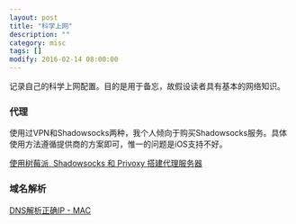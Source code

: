 ```yaml
---
layout: post
title: "科学上网"
description: ""
category: misc
tags: []
modify: 2016-02-14 08:00:00
---
```


记录自己的科学上网配置。目的是用于备忘，故假设读者具有基本的网络知识。

### 代理
使用过VPN和Shadowsocks两种，我个人倾向于购买Shadowsocks服务。具体使用方法遵循提供商的方案即可，惟一的问题是iOS支持不好。

[使用树莓派, Shadowsocks 和 Privoxy 搭建代理服务器](https://www.evernote.com/l/ADBnk6n_ojxD1bFVvh9QGb0NWD9huHmmAek)


### 域名解析
[DNS解析正确IP - MAC](https://www.evernote.com/l/ADAQEk9eoVFAVIxSME2M4TgQUs35A0krq10)

